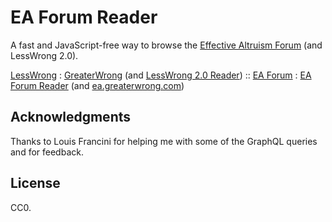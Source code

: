 # EA Forum Reader

A fast and JavaScript-free way to browse the [Effective Altruism
Forum](https://forum.effectivealtruism.org/) (and LessWrong 2.0).

[LessWrong](https://www.lesswrong.com/) : [GreaterWrong](https://www.greaterwrong.com/) (and [LessWrong 2.0 Reader](https://lw2.issarice.com/)) :: [EA Forum](https://forum.effectivealtruism.org/) : [EA Forum Reader](https://eaforum.issarice.com/) (and [ea.greaterwrong.com](https://ea.greaterwrong.com/))

## Acknowledgments

Thanks to Louis Francini for helping me with some of the GraphQL queries and for feedback.

## License

CC0.
